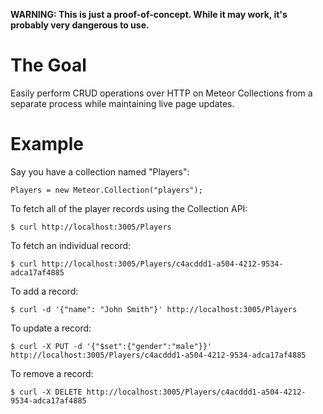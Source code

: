 **WARNING: This is just a proof-of-concept. While it may work, it's probably very dangerous to use.**

The Goal
========

Easily perform CRUD operations over HTTP on Meteor Collections from a separate process while maintaining live page updates.

Example
=======

Say you have a collection named "Players":

    Players = new Meteor.Collection("players");

To fetch all of the player records using the Collection API:

    $ curl http://localhost:3005/Players
    
To fetch an individual record:

    $ curl http://localhost:3005/Players/c4acddd1-a504-4212-9534-adca17af4885

To add a record:

    $ curl -d '{"name": "John Smith"}' http://localhost:3005/Players

To update a record:

    $ curl -X PUT -d '{"$set":{"gender":"male"}}' http://localhost:3005/Players/c4acddd1-a504-4212-9534-adca17af4885

To remove a record:

    $ curl -X DELETE http://localhost:3005/Players/c4acddd1-a504-4212-9534-adca17af4885